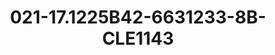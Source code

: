 ---
title: 021-17.1225B42-6631233-8B-CLE1143
image: 021-17.1225B42-6631233-8B-CLE1143.png
brand: classic-collection
layout: vestito
---